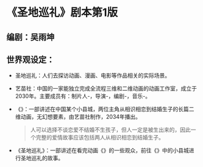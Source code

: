 # 《圣地巡礼》剧本第1版

## 编剧：吴雨坤

## 世界观设定：

- 圣地巡礼：人们去探访动画、漫画、电影等作品相关的实际场景。

- 艺苗社：中国的一家能独立完成全流程三维和二维动画的动画工作室，成立于2030年。主要成员有：制片人-，导演-，编剧-，音乐-。

- 《》：一部讲述在中国某个小县城，两位主角从相识相恋到结婚生子的长篇二维动画，无幻想要素，由艺苗社制作，2034年播出。

  >人可以选择不谈恋爱不结婚不生孩子，但人一定是被生出来的，因此一个完整的爱情故事应该包括两人从相识相恋到结婚生子。

- 《圣地巡礼》：一部讲述在看完动画《》的一些观众，前往《》中的小县城进行圣地巡礼的故事。

